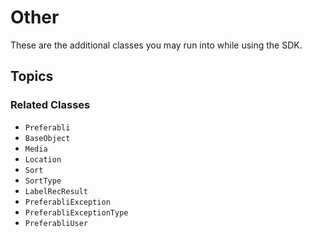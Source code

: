 # Other

These are the additional classes you may run into while using the SDK.

## Topics

### Related Classes

- ``Preferabli``
- ``BaseObject``
- ``Media``
- ``Location``
- ``Sort``
- ``SortType``
- ``LabelRecResult``
- ``PreferabliException``
- ``PreferabliExceptionType``
- ``PreferabliUser``
